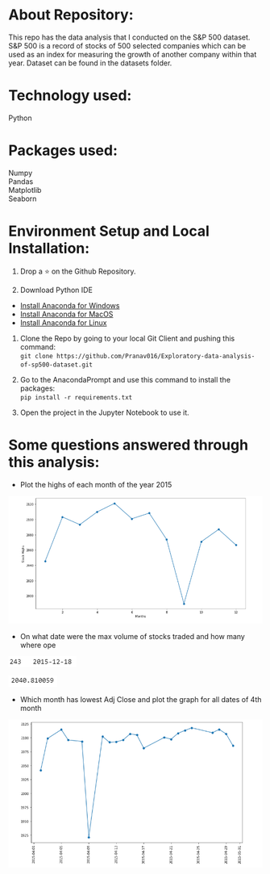 # About Repository:
This repo has the data analysis that I conducted on the S&P 500 dataset. S&P 500 is a record of stocks of 500 selected companies which can be used as an index for measuring the growth of another company within that year. Dataset can be found in the datasets folder.

# Technology used:
Python

# Packages used:
Numpy <br/>
Pandas <br/>
Matplotlib <br/>
Seaborn <br/>

# Environment Setup and Local Installation:
1. Drop a :star: on the Github Repository.

1. Download Python IDE <br/>
*	[Install Anaconda for Windows](https://docs.anaconda.com/anaconda/install/windows/) <br/>
*	[Install Anaconda for MacOS](https://docs.anaconda.com/anaconda/install/mac-os/) <br/>
*	[Install Anaconda for Linux](https://docs.anaconda.com/anaconda/install/linux/) <br/>

1. Clone the Repo by going to your local Git Client and pushing this command: <br/>
	```git clone https://github.com/Pranav016/Exploratory-data-analysis-of-sp500-dataset.git```

1. Go to the AnacondaPrompt and use this command to install the packages: <br/>
	```pip install -r requirements.txt```

1. Open the project in the Jupyter Notebook to use it.

# Some questions answered through this analysis:

* Plot the highs of each month of the year 2015

![Plot1](/plots/plot1.PNG)

* On what date were the max volume of stocks traded and how many where ope

![Plot2](/plots/plot2.PNG)

![Plot3](/plots/plot3.PNG)

* Which month has lowest Adj Close and plot the graph for all dates of 4th month

![Plot4](/plots/plot4.PNG)